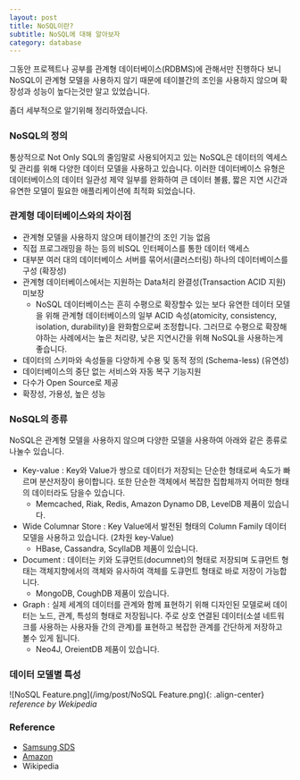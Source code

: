 ```yaml
---
layout: post
title: NoSQL이란?
subtitle: NoSQL에 대해 알아보자
category: database
---
```


그동안 프로젝트나 공부를 관계형 데이터베이스(RDBMS)에 관해서만 진행하다 보니 NoSQL이 관계형 모델을 사용하지 않기 때문에 테이블간의 조인을 사용하지 않으며 확장성과 성능이 높다는것만 알고 있었습니다.

좀더 세부적으로 알기위해 정리하였습니다.

### NoSQL의 정의

통상적으로 Not Only SQL의 줄임말로 사용되어지고 있는 NoSQL은 데이터의 엑세스 및 관리를 위해 다양한 데이터 모델을 사용하고 있습니다. 이러한 데이터베이스 유형은 데이터베이스의 데이터 일관성 제약 일부를 완화하여 큰 데이터 볼륨, 짧은 지연 시간과 유연한 모델이 필요한 애플리케이션에 최적화 되었습니다.

### 관계형 데이터베이스와의 차이점

- 관계형 모델을 사용하지 않으며 테이블간의 조인 기능 없음
- 직접 프로그래밍을 하는 등의 비SQL 인터페이스를 통한 데이터 액세스
- 대부분 여러 대의 데이터베이스 서버를 묶어서(클러스터링) 하나의 데이터베이스를 구성 (확장성)
- 관계형 데이터베이스에서는 지원하는 Data처리 완결성(Transaction ACID 지원) 미보장
    - NoSQL 데이터베이스는 흔히 수평으로 확장할수 있는 보다 유연한 데이터 모델을 위해 관계형 데이터베이스의 일부 ACID 속성(atomicity, consistency, isolation, durability)을 완화함으로써 조정합니다. 그러므로 수평으로 확장해야하는 사례에서는 높은 처리량, 낮은 지연시간을 위해 NoSQL을 사용하는게 좋습니다.
- 데이터의 스키마와 속성들을 다양하게 수용 및 동적 정의 (Schema-less) (유연성)
- 데이터베이스의 중단 없는 서비스와 자동 복구 기능지원
- 다수가 Open Source로 제공
- 확장성, 가용성, 높은 성능

### NoSQL의 종류

NoSQL은 관계형 모델을 사용하지 않으며 다양한 모델을 사용하여 아래와 같은 종류로 나눌수 있습니다.

- Key-value : Key와 Value가 쌍으로 데이터가 저장되는 단순한 형태로써 속도가 빠르며 분산저장이 용이합니다. 또한 단순한 객체에서 복잡한 집합체까지 어떠한 형태의 데이터라도 담을수 있습니다.
    - Memcached, Riak, Redis, Amazon Dynamo DB, LevelDB 제품이 있습니다.
- Wide Columnar Store : Key Value에서 발전된 형태의 Column Family 데이터 모델을 사용하고 있습니다. (2차원 key-Value)
    - HBase, Cassandra, ScyllaDB 제품이 있습니다.
- Document : 데이터는 키와 도큐먼트(documnet)의 형태로 저장되며 도큐먼트 형태는 객체지향에서의 객체와 유사하여 객체를 도큐먼트 형태로 바로 저장이 가능합니다.
    - MongoDB, CoughDB 제품이 있습니다.
- Graph : 실제 세계의 데이터를 관계와 함께 표현하기 위해 디자인된 모델로써 데이터는 노드, 관계, 특성의 형태로 저장됩니다. 주로 상호 연결된 데이터(소셜 네트워크를 사용하는 사용자들 간의 관계)를 표현하고 복잡한 관계를 간단하게 저장하고 볼수 있게 됩니다.
    - Neo4J, OreientDB 제품이 있습니다.

### 데이터 모델별 특성

![NoSQL Feature.png](/img/post/NoSQL Feature.png){: .align-center}
            *reference by Wekipedia*


### Reference

- [Samsung SDS](https://www.samsungsds.com/kr/insights/1232564_4627.html)
- [Amazon](https://aws.amazon.com/ko/nosql/)
- Wikipedia
